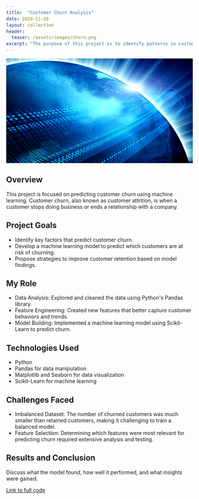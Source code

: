 ```yaml
---
title:  "Customer Churn Analysis"
date: 2020-11-20
layout: collection
header:
  teaser: /assets/images/churn.png
excerpt: "The purpose of this project is to identify patterns in customer behavior that predict churn."
---
```


![Customer Churn](/assets/images/churn.png)

## Overview
This project is focused on predicting customer churn using machine learning. Customer churn, also known as customer attrition, is when a customer stops doing business or ends a relationship with a company.

## Project Goals
- Identify key factors that predict customer churn.
- Develop a machine learning model to predict which customers are at risk of churning.
- Propose strategies to improve customer retention based on model findings.

## My Role
- Data Analysis: Explored and cleaned the data using Python's Pandas library.
- Feature Engineering: Created new features that better capture customer behaviors and trends.
- Model Building: Implemented a machine learning model using Scikit-Learn to predict churn.

## Technologies Used
- Python
- Pandas for data manipulation
- Matplotlib and Seaborn for data visualization
- Scikit-Learn for machine learning

## Challenges Faced
- Imbalanced Dataset: The number of churned customers was much smaller than retained customers, making it challenging to train a balanced model.
- Feature Selection: Determining which features were most relevant for predicting churn required extensive analysis and testing.

## Results and Conclusion
Discuss what the model found, how well it performed, and what insights were gained.

[Link to full code](https://github.com/timothyrobbinscpa/new_customer_churn/blob/master/src/customer_churn.ipynb)

